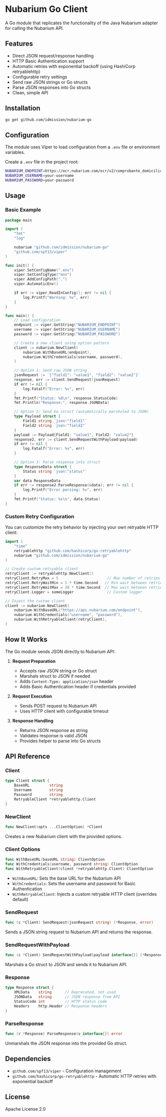 # Nubarium Go Client

A Go module that replicates the functionality of the Java Nubarium adapter for calling the Nubarium API.

## Features

- Direct JSON request/response handling
- HTTP Basic Authentication support
- Automatic retries with exponential backoff (using HashiCorp retryablehttp)
- Configurable retry settings
- Send raw JSON strings or Go structs
- Parse JSON responses into Go structs
- Clean, simple API

## Installation

```bash
go get github.com/idmission/nubarium-go
```

## Configuration

The module uses Viper to load configuration from a `.env` file or environment variables.

Create a `.env` file in the project root:

```bash
NUBARIUM_ENDPOINT=https://ocr.nubarium.com/ocr/v2/comprobante_domicilio
NUBARIUM_USERNAME=your-username
NUBARIUM_PASSWORD=your-password
```

## Usage

### Basic Example

```go
package main

import (
    "fmt"
    "log"

    nubarium "github.com/idmission/nubarium-go"
    "github.com/spf13/viper"
)

func init() {
    viper.SetConfigName(".env")
    viper.SetConfigType("env")
    viper.AddConfigPath(".")
    viper.AutomaticEnv()

    if err := viper.ReadInConfig(); err != nil {
        log.Printf("Warning: %v", err)
    }
}

func main() {
    // Load configuration
    endpoint := viper.GetString("NUBARIUM_ENDPOINT")
    username := viper.GetString("NUBARIUM_USERNAME")
    password := viper.GetString("NUBARIUM_PASSWORD")

    // Create a new client using option pattern
    client := nubarium.NewClient(
        nubarium.WithBaseURL(endpoint),
        nubarium.WithCredentials(username, password),
    )

    // Option 1: Send raw JSON string
    jsonRequest := `{"field1": "value1", "field2": "value2"}`
    response, err := client.SendRequest(jsonRequest)
    if err != nil {
        log.Fatalf("Error: %v", err)
    }
    fmt.Printf("Status: %d\n", response.StatusCode)
    fmt.Println("Response:", response.JSONData)

    // Option 2: Send Go struct (automatically marshaled to JSON)
    type Payload struct {
        Field1 string `json:"field1"`
        Field2 string `json:"field2"`
    }
    payload := Payload{Field1: "value1", Field2: "value2"}
    response2, err := client.SendRequestWithPayload(payload)
    if err != nil {
        log.Fatalf("Error: %v", err)
    }

    // Option 3: Parse response into struct
    type ResponseData struct {
        Status string `json:"status"`
    }
    var data ResponseData
    if err := response2.ParseResponse(&data); err != nil {
        log.Printf("Error parsing: %v", err)
    }
    fmt.Printf("Status: %s\n", data.Status)
}
```

### Custom Retry Configuration

You can customize the retry behavior by injecting your own retryable HTTP client:

```go
import (
    "time"
    retryablehttp "github.com/hashicorp/go-retryablehttp"
    nubarium "github.com/idmission/nubarium-go"
)

// Create custom retryable client
retryClient := retryablehttp.NewClient()
retryClient.RetryMax = 5                      // Max number of retries
retryClient.RetryWaitMin = 1 * time.Second   // Min wait between retries
retryClient.RetryWaitMax = 30 * time.Second  // Max wait between retries
retryClient.Logger = someLogger               // Custom logger

// Inject the custom client
client := nubarium.NewClient(
    nubarium.WithBaseURL("https://api.nubarium.com/endpoint"),
    nubarium.WithCredentials("username", "password"),
    nubarium.WithRetryableClient(retryClient),
)
```

## How It Works

The Go module sends JSON directly to Nubarium API:

1. **Request Preparation**
   - Accepts raw JSON string or Go struct
   - Marshals struct to JSON if needed
   - Adds `Content-Type: application/json` header
   - Adds Basic Authentication header if credentials provided

2. **Request Execution**
   - Sends POST request to Nubarium API
   - Uses HTTP client with configurable timeout

3. **Response Handling**
   - Returns JSON response as string
   - Validates response is valid JSON
   - Provides helper to parse into Go structs

## API Reference

### Client

```go
type Client struct {
    BaseURL         string
    Username        string
    Password        string
    RetryableClient *retryablehttp.Client
}
```

### NewClient

```go
func NewClient(opts ...ClientOption) *Client
```

Creates a new Nubarium client with the provided options.

### Client Options

```go
func WithBaseURL(baseURL string) ClientOption
func WithCredentials(username, password string) ClientOption
func WithRetryableClient(client *retryablehttp.Client) ClientOption
```

- `WithBaseURL`: Sets the base URL for the Nubarium API
- `WithCredentials`: Sets the username and password for Basic Authentication
- `WithRetryableClient`: Injects a custom retryable HTTP client (overrides default)

### SendRequest

```go
func (c *Client) SendRequest(jsonRequest string) (*Response, error)
```

Sends a JSON string request to Nubarium API and returns the response.

### SendRequestWithPayload

```go
func (c *Client) SendRequestWithPayload(payload interface{}) (*Response, error)
```

Marshals a Go struct to JSON and sends it to Nubarium API.

### Response

```go
type Response struct {
    XMLData    string      // Deprecated, not used
    JSONData   string      // JSON response from API
    StatusCode int         // HTTP status code
    Headers    http.Header // Response headers
}
```

### ParseResponse

```go
func (r *Response) ParseResponse(v interface{}) error
```

Unmarshals the JSON response into the provided Go struct.

## Dependencies

- `github.com/spf13/viper` - Configuration management
- `github.com/hashicorp/go-retryablehttp` - Automatic HTTP retries with exponential backoff

## License

Apache License 2.0

